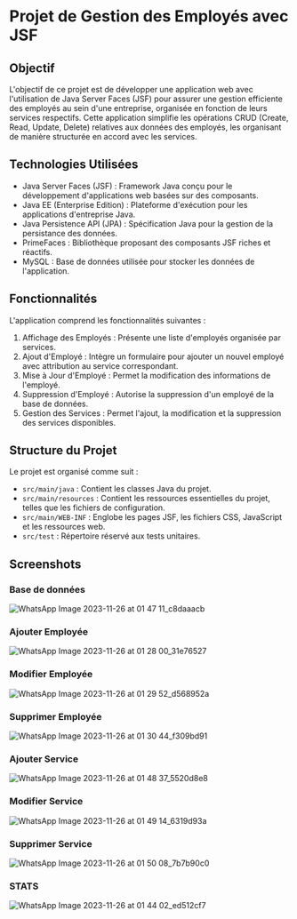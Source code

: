 # Projet de Gestion des Employés avec JSF

## Objectif
L'objectif de ce projet est de développer une application web avec l'utilisation de Java Server Faces (JSF) pour assurer une gestion efficiente des employés au sein d'une entreprise, organisée en fonction de leurs services respectifs. Cette application simplifie les opérations CRUD (Create, Read, Update, Delete) relatives aux données des employés, les organisant de manière structurée en accord avec les services.

## Technologies Utilisées

- Java Server Faces (JSF) : Framework Java conçu pour le développement d'applications web basées sur des composants.
- Java EE (Enterprise Edition) : Plateforme d'exécution pour les applications d'entreprise Java.
- Java Persistence API (JPA) : Spécification Java pour la gestion de la persistance des données.
- PrimeFaces : Bibliothèque proposant des composants JSF riches et réactifs.
- MySQL : Base de données utilisée pour stocker les données de l'application.


## Fonctionnalités

L'application comprend les fonctionnalités suivantes :

1. Affichage des Employés : Présente une liste d'employés organisée par services.
2. Ajout d'Employé : Intègre un formulaire pour ajouter un nouvel employé avec attribution au service correspondant.
3. Mise à Jour d'Employé : Permet la modification des informations de l'employé.
4. Suppression d'Employé : Autorise la suppression d'un employé de la base de données.
5. Gestion des Services : Permet l'ajout, la modification et la suppression des services disponibles.


## Structure du Projet
Le projet est organisé comme suit :

- `src/main/java` : Contient les classes Java du projet.
- `src/main/resources` : Contient les ressources essentielles du projet, telles que les fichiers de configuration.
- `src/main/WEB-INF` : Englobe les pages JSF, les fichiers CSS, JavaScript et les ressources web.
- `src/test` : Répertoire réservé aux tests unitaires.

## Screenshots 
### Base de données
![WhatsApp Image 2023-11-26 at 01 47 11_c8daaacb](https://github.com/mohamedmabsout/JSF/assets/147514368/3b1fcfe0-6cbb-46b2-9ae5-808d685d475f)

### Ajouter Employée
![WhatsApp Image 2023-11-26 at 01 28 00_31e76527](https://github.com/mohamedmabsout/JSF/assets/147514368/d3f7d4ec-c21f-4d37-9888-24be570f0c6d)


### Modifier Employée
![WhatsApp Image 2023-11-26 at 01 29 52_d568952a](https://github.com/mohamedmabsout/JSF/assets/147514368/c6e9d4c8-b187-482b-9807-e07ebd52f4b7)


### Supprimer Employée
![WhatsApp Image 2023-11-26 at 01 30 44_f309bd91](https://github.com/mohamedmabsout/JSF/assets/147514368/a4314389-2464-4a55-a3c7-53880117432d)


### Ajouter Service
![WhatsApp Image 2023-11-26 at 01 48 37_5520d8e8](https://github.com/mohamedmabsout/JSF/assets/147514368/f0b81865-74b9-4fbf-a4ea-60695723786c)


### Modifier Service
![WhatsApp Image 2023-11-26 at 01 49 14_6319d93a](https://github.com/mohamedmabsout/JSF/assets/147514368/8306043e-d339-4f0d-84f6-f020f638d220)


### Supprimer Service
![WhatsApp Image 2023-11-26 at 01 50 08_7b7b90c0](https://github.com/mohamedmabsout/JSF/assets/147514368/1e988e72-a607-4693-871a-10b00576f676)

### STATS
![WhatsApp Image 2023-11-26 at 01 44 02_ed512cf7](https://github.com/mohamedmabsout/JSF/assets/147514368/27f43b02-5ce4-4193-b211-9cb9b340b515)
